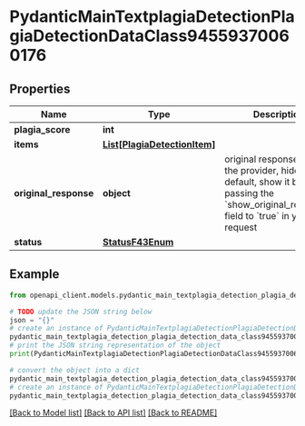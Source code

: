 # PydanticMainTextplagiaDetectionPlagiaDetectionDataClass94559370060176


## Properties

Name | Type | Description | Notes
------------ | ------------- | ------------- | -------------
**plagia_score** | **int** |  | 
**items** | [**List[PlagiaDetectionItem]**](PlagiaDetectionItem.md) |  | [optional] 
**original_response** | **object** | original response sent by the provider, hidden by default, show it by passing the &#x60;show_original_response&#x60; field to &#x60;true&#x60; in your request | [optional] 
**status** | [**StatusF43Enum**](StatusF43Enum.md) |  | 

## Example

```python
from openapi_client.models.pydantic_main_textplagia_detection_plagia_detection_data_class94559370060176 import PydanticMainTextplagiaDetectionPlagiaDetectionDataClass94559370060176

# TODO update the JSON string below
json = "{}"
# create an instance of PydanticMainTextplagiaDetectionPlagiaDetectionDataClass94559370060176 from a JSON string
pydantic_main_textplagia_detection_plagia_detection_data_class94559370060176_instance = PydanticMainTextplagiaDetectionPlagiaDetectionDataClass94559370060176.from_json(json)
# print the JSON string representation of the object
print(PydanticMainTextplagiaDetectionPlagiaDetectionDataClass94559370060176.to_json())

# convert the object into a dict
pydantic_main_textplagia_detection_plagia_detection_data_class94559370060176_dict = pydantic_main_textplagia_detection_plagia_detection_data_class94559370060176_instance.to_dict()
# create an instance of PydanticMainTextplagiaDetectionPlagiaDetectionDataClass94559370060176 from a dict
pydantic_main_textplagia_detection_plagia_detection_data_class94559370060176_form_dict = pydantic_main_textplagia_detection_plagia_detection_data_class94559370060176.from_dict(pydantic_main_textplagia_detection_plagia_detection_data_class94559370060176_dict)
```
[[Back to Model list]](../README.md#documentation-for-models) [[Back to API list]](../README.md#documentation-for-api-endpoints) [[Back to README]](../README.md)


